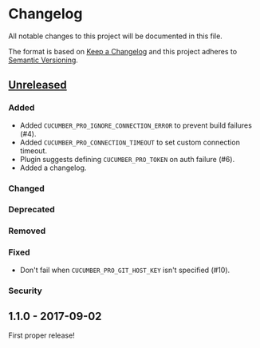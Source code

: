 # Changelog

All notable changes to this project will be documented in this file.

The format is based on [Keep a Changelog](http://keepachangelog.com/en/1.0.0/)
and this project adheres to [Semantic Versioning](http://semver.org/spec/v2.0.0.html).

## [Unreleased]

### Added

* Added `CUCUMBER_PRO_IGNORE_CONNECTION_ERROR` to prevent build failures (#4).
* Added `CUCUMBER_PRO_CONNECTION_TIMEOUT` to set custom connection timeout.
* Plugin suggests defining `CUCUMBER_PRO_TOKEN` on auth failure (#6).
* Added a changelog.

### Changed

### Deprecated

### Removed

### Fixed

* Don't fail when `CUCUMBER_PRO_GIT_HOST_KEY` isn't specified (#10).

### Security

## 1.1.0 - 2017-09-02

First proper release!

[Unreleased]: https://github.com/cucumber-ltd/cucumber-pro-plugin-jvm/compare/v1.1.0...HEAD
